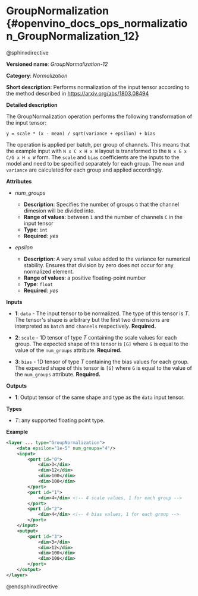 # GroupNormalization {#openvino_docs_ops_normalization_GroupNormalization_12}

@sphinxdirective

**Versioned name**: *GroupNormalization-12*

**Category**: *Normalization*

**Short description**: Performs normalization of the input tensor according to the method described in https://arxiv.org/abs/1803.08494

**Detailed description**

The GroupNormalization operation performs the following transformation of the input tensor:

  `y = scale * (x - mean) / sqrt(variance + epsilon) + bias`

The operation is applied per batch, per group of channels. This means that the example input with `N x C x H x W` layout is transformed to the `N x G x C/G x H x W` form. The `scale` and `bias` coefficients are the inputs to the model and need to be specified separately for each group. The `mean` and `variance` are calculated for each group and applied accordingly.

**Attributes**

* *num_groups*

  * **Description**: Specifies the number of groups `G` that the channel dimesion will be divided into.
  * **Range of values**: between `1` and the number of channels `C` in the input tensor
  * **Type**: `int`
  * **Required**: *yes*

* *epsilon*

  * **Description**: A very small value added to the variance for numerical stability. Ensures that division by zero does not occur for any normalized element.
  * **Range of values**: a positive floating-point number
  * **Type**: `float`
  * **Required**: *yes*

**Inputs**

* **1**: `data` - The input tensor to be normalized. The type of this tensor is *T*. The tensor's shape is arbitrary but the first two dimensions are interpreted as `batch` and `channels` respectively. **Required.**

* **2**: `scale` - 1D tensor of type *T* containing the scale values for each group. The expected shape of this tensor is `[G]` where `G` is equal to the value of the `num_groups` attribute. **Required.**

* **3**: `bias` - 1D tensor of type *T* containing the bias values for each group. The expected shape of this tensor is `[G]` where `G` is equal to the value of the `num_groups` attribute. **Required.**

**Outputs**

* **1**: Output tensor of the same shape and type as the `data` input tensor.

**Types**

* *T*: any supported floating point type.

**Example**

```xml
<layer ... type="GroupNormalization">
    <data epsilon="1e-5" num_groups="4"/>
    <input>
        <port id="0">
            <dim>3</dim>
            <dim>12</dim>
            <dim>100</dim>
            <dim>100</dim>
        </port>
        <port id="1">
            <dim>4</dim> <!-- 4 scale values, 1 for each group -->
        </port>
        <port id="2">
            <dim>4</dim> <!-- 4 bias values, 1 for each group -->
        </port>
    </input>
    <output>
        <port id="3">
            <dim>3</dim>
            <dim>12</dim>
            <dim>100</dim>
            <dim>100</dim>
        </port>
    </output>
</layer>
```


@endsphinxdirective

